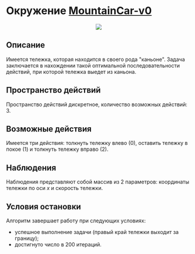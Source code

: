 # Окружение [MountainCar-v0](https://www.gymlibrary.dev/environments/classic_control/mountain_car/)

<center>
  <img src='https://www.gymlibrary.dev/_images/mountain_car.gif'>
</center>

## Описание

Имеется тележка, которая находится в своего рода "каньоне". Задача заключается в нахождении такой оптимальной последовательности действий, при которой тележка выедет из каньона.

## Пространство действий

Пространство действий дискретное, количество возможных действий: 3.

## Возможные действия

Имеется три действия: толкнуть тележку влево (0), оставить тележку в покое (1) и толкнуть тележку вправо (2).

## Наблюдения

Наблюдения представляют собой массив из 2 параметров: координаты тележки по оси _x_ и скорость тележки.

## Условия остановки

Алгоритм завершает работу при следующих условиях:

- успешное выполнение задачи (правый край тележки выходит за границу);
- достигнуто число в 200 итераций.
